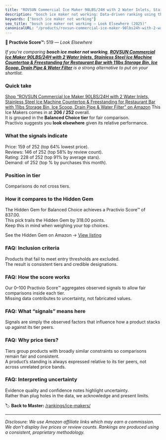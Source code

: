 ```yaml
---
title: "ROVSUN Commercial Ice Maker 90LBS/24H with 2 Water Inlets, Stainless Steel Ice Machine Countertop & Freestanding for Restaurant Bar with 11lbs Storage Bin, Ice Scoop, Drain Pipe & Water Filter"
description: "bosch ice maker not working: Data-driven ranking using the Practivio Score™. Positioned by quality, value, demand, findability, momentum."
keywords: ["bosch ice maker not working"]
seo_title: "bosch ice maker not working — Look Elsewhere (2025)"
canonicalURL: "/products/rovsun-commercial-ice-maker-90lbs24h-with-2-water-inlets-stainless-steel-ice-machine-countertop-freestanding-for-restaurant-bar-with-11lbs-storage-bin-ice-scoop-drain-pipe-water-filter-B0DYRZPR52/"
---
```


**🚫 Practivio Score™:** 519 — _Look Elsewhere_


*If you're comparing **bosch ice maker not working**, **[ROVSUN Commercial Ice Maker 90LBS/24H with 2 Water Inlets, Stainless Steel Ice Machine Countertop & Freestanding for Restaurant Bar with 11lbs Storage Bin, Ice Scoop, Drain Pipe & Water Filter](https://www.amazon.com/dp/B0DYRZPR52?tag=practivio-20)** is a strong alternative to put on your shortlist.*
### Quick take
[Shop “ROVSUN Commercial Ice Maker 90LBS/24H with 2 Water Inlets, Stainless Steel Ice Machine Countertop & Freestanding for Restaurant Bar with 11lbs Storage Bin, Ice Scoop, Drain Pipe & Water Filter” on Amazon](https://www.amazon.com/dp/B0DYRZPR52?tag=practivio-20)
This Ice Makers comes in at **206 / 252** overall.  
It is grouped in the **Balanced Choice tier** for fair comparison.  
Practivio suggests you **look elsewhere** given its relative performance.

### What the signals indicate
Price: 159 of 252 (top 64% lowest price).  
Reviews: 146 of 252 (top 58% by review count).  
Rating: 228 of 252 (top 91% by average stars).  
Demand:  of 252 (top % by purchases this month).

### Position in tier
Comparisons do not cross tiers.

### How it compares to the Hidden Gem
The Hidden Gem for Balanced Choice achieves a Practivio Score™ of 837.00.  
This pick trails the Hidden Gem by 318.00 points.  
Keep this in mind when weighing your top choices.  

See the Hidden Gem on Amazon → [View listing](https://www.amazon.com/dp/B0C32SGKMJ?tag=practivio-20)

### FAQ: Inclusion criteria
Products that fail to meet entry thresholds are excluded.  
The result is consistent tiers and credible designations.

### FAQ: How the score works
Our 0–100 Practivio Score™ aggregates observed signals to allow fair comparisons inside each tier.  
Missing data contributes to uncertainty, not fabricated values.

### FAQ: What “signals” means here
Signals are simply the observed factors that influence how a product stacks up against its tier peers.

### FAQ: Why price tiers?
Tiers group products with broadly similar constraints so comparisons remain fair and consistent.  
A product’s standing is always expressed relative to its tier peers, not across unrelated price bands.

### FAQ: Interpreting uncertainty
Evidence quality and confidence notes highlight uncertainty.  
Rather than plug holes in the data, we acknowledge and present limits.


🏷️ **Back to Master:** [/rankings/ice-makers/](/rankings/ice-makers/)

---
_Disclosure: We use Amazon affiliate links which may earn a commission. We don’t display live prices or review counts. Rankings are produced using a consistent, proprietary methodology._

